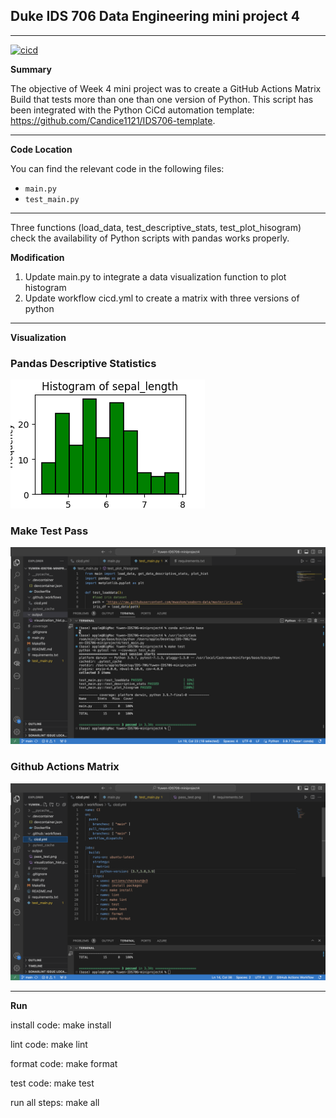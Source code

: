 ## Duke IDS 706 Data Engineering mini project 4
---

[![cicd](https://github.com/nogibjj/Yuwen-IDS706-miniproject4/actions/workflows/cicd.yml/badge.svg)](https://github.com/nogibjj/Yuwen-IDS706-miniproject4/actions/workflows/cicd.yml)

**Summary**

The objective of Week 4 mini project was to create a GitHub Actions Matrix Build that tests more than one than one version of Python. This script has been integrated with the Python CiCd automation template: https://github.com/Candice1121/IDS706-template.

---

**Code Location**

You can find the relevant code in the following files:
- `main.py`
- `test_main.py`

---

Three functions (load_data, test_descriptive_stats, test_plot_hisogram) check the availability of Python scripts with pandas works properly.

**Modification**

1. Update main.py to integrate a data visualization function to plot histogram
2. Update workflow cicd.yml to create a matrix with three versions of python

---

**Visualization**

### Pandas Descriptive Statistics
![](/output/visualization_hist.png)

### Make Test Pass
![](/output/pass_test.png)

### Github Actions Matrix
![](/output/python_matrix.png)

---

**Run**

install code: make install

lint code: make lint

format code: make format

test code: make test

run all steps: make all

